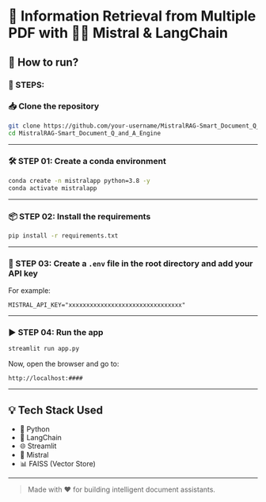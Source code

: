 # 📄 Information Retrieval from Multiple PDF with 🧠💬 Mistral & LangChain

## 🧭 How to run?

### 🔹 STEPS:

### 📥 Clone the repository

```bash
git clone https://github.com/your-username/MistralRAG-Smart_Document_Q_and_A_Engine.git
cd MistralRAG-Smart_Document_Q_and_A_Engine
````

---

### 🛠 STEP 01: Create a conda environment

```bash
conda create -n mistralapp python=3.8 -y
conda activate mistralapp
```

---

### 📦 STEP 02: Install the requirements

```bash
pip install -r requirements.txt
```

---

### 🔐 STEP 03: Create a `.env` file in the root directory and add your API key

For example:

```env
MISTRAL_API_KEY="xxxxxxxxxxxxxxxxxxxxxxxxxxxxxxxx"
```

---

### ▶️ STEP 04: Run the app

```bash
streamlit run app.py
```

Now, open the browser and go to:

```
http://localhost:####
```

---

## 💡 Tech Stack Used

* 🐍 Python
* 🦜 LangChain
* 🌐 Streamlit
* 🧠 Mistral 
* 📊 FAISS (Vector Store)

---

> Made with ❤️ for building intelligent document assistants.

```
